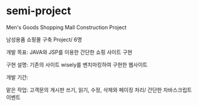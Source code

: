# semi-project
Men's Goods Shopping Mall Construction Project

남성용품 쇼핑몰 구축 Project/ 6명

개발 목표: JAVA와 JSP를 이용한 간단한 쇼핑 사이트 구현

구현 설명: 기존의 사이트 wisely를 벤치마킹하여 구현한 웹사이트

개발 기간: 

맡은 작업: 고객문의 게시판 쓰기, 읽기, 수정, 삭제와 페이징 처리/ 간단한 자바스크립트 이벤트
